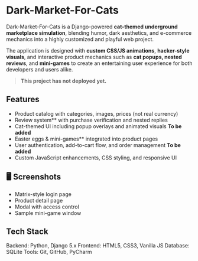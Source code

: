# Dark-Market-For-Cats 

Dark-Market-For-Cats is a Django-powered **cat-themed underground marketplace simulation**, blending humor, dark aesthetics, and e-commerce mechanics into a highly customized and playful web project.

The application is designed with **custom CSS/JS animations**, **hacker-style visuals**, and interactive product mechanics such as **cat popups, nested reviews**, and **mini-games** to create an entertaining user experience for both developers and users alike.

>  **This project has not deployed yet.**


##  Features

- Product catalog with categories, images, prices (not real currency)
- Review system** with purchase verification and nested replies
- Cat-themed UI including popup overlays and animated visuals   **To be added**
- Easter eggs & mini-games** integrated into product pages
- User authentication, add-to-cart flow, and order management   **To be added**
- Custom JavaScript enhancements, CSS styling, and responsive UI 


## 🖥️ Screenshots

- Matrix-style login page  
- Product detail page
- Modal with access control  
- Sample mini-game window  


## Tech Stack

Backend: Python, Django 5.x
Frontend: HTML5, CSS3, Vanilla JS
Database: SQLite
Tools: Git, GitHub, PyCharm
